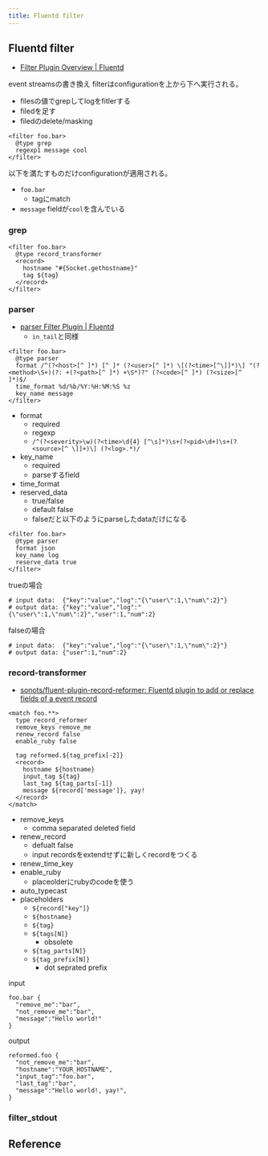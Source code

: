 ```yaml
---
title: Fluentd filter
---
```


## Fluentd filter
* [Filter Plugin Overview | Fluentd](https://docs.fluentd.org/v0.12/articles/filter-plugin-overview)

event streamsの書き換え
filterはconfigurationを上から下へ実行される。


* filesの値でgrepしてlogをfitlerする
* filedを足す
* filedのdelete/masking

```
<filter foo.bar>
  @type grep
  regexp1 message cool
</filter>
```

以下を満たすものだけconfigurationが適用される。

* `foo.bar`
    * tagにmatch
* `message` fieldが`cool`を含んでいる

### grep

```
<filter foo.bar>
  @type record_transformer
  <record>
    hostname "#{Socket.gethostname}"
    tag ${tag}
  </record>
</filter>
```

### parser
* [parser Filter Plugin | Fluentd](https://docs.fluentd.org/v0.12/articles/filter_parser)
    * `in_tail`と同様

```
<filter foo.bar>
  @type parser
  format /^(?<host>[^ ]*) [^ ]* (?<user>[^ ]*) \[(?<time>[^\]]*)\] "(?<method>\S+)(?: +(?<path>[^ ]*) +\S*)?" (?<code>[^ ]*) (?<size>[^ ]*)$/
  time_format %d/%b/%Y:%H:%M:%S %z
  key_name message
</filter>
```

* format
    * required
    * regexp
    * `/^(?<severity>\w)(?<time>\d{4} [^\s]*)\s+(?<pid>\d+)\s+(?<source>[^ \]]+)\] (?<log>.*)/`
* key_name
    * required
    * parseするfield
* time_format
* reserved_data
    * true/false
    * default false
    * falseだと以下のようにparseしたdataだけになる

```
<filter foo.bar>
  @type parser
  format json
  key_name log
  reserve_data true
</filter>
```

trueの場合

```
# input data:  {"key":"value","log":"{\"user\":1,\"num\":2}"}
# output data: {"key":"value","log":"{\"user\":1,\"num\":2}","user":1,"num":2}
```

falseの場合

```
# input data:  {"key":"value","log":"{\"user\":1,\"num\":2}"}
# output data: {"user":1,"num":2}
```

### record-transformer
* [sonots/fluent-plugin-record-reformer: Fluentd plugin to add or replace fields of a event record](https://github.com/sonots/fluent-plugin-record-reformer)

```
<match foo.**>
  type record_reformer
  remove_keys remove_me
  renew_record false
  enable_ruby false
  
  tag reformed.${tag_prefix[-2]}
  <record>
    hostname ${hostname}
    input_tag ${tag}
    last_tag ${tag_parts[-1]}
    message ${record['message']}, yay!
  </record>
</match>
```

* remove_keys
    * comma separated deleted field
* renew_record
    * defualt false
    * input recordsをextendせずに新しくrecordをつくる
* renew_time_key
* enable_ruby
    * placeolderにrubyのcodeを使う
* auto_typecast
* placeholders
    * `${record["key"]}`
    * `${hostname}`
    * `${tag}`
    * `${tags[N]}`
        * obsolete
    * `${tag_parts[N]}`
    * `${tag_prefix[N]}`
        * dot seprated prefix

input

```
foo.bar {
  "remove_me":"bar",
  "not_remove_me":"bar",
  "message":"Hello world!"
}
```

output

```
reformed.foo {
  "not_remove_me":"bar",
  "hostname":"YOUR_HOSTNAME",
  "input_tag":"foo.bar",
  "last_tag":"bar",
  "message":"Hello world!, yay!",
}
```

### filter_stdout



## Reference
